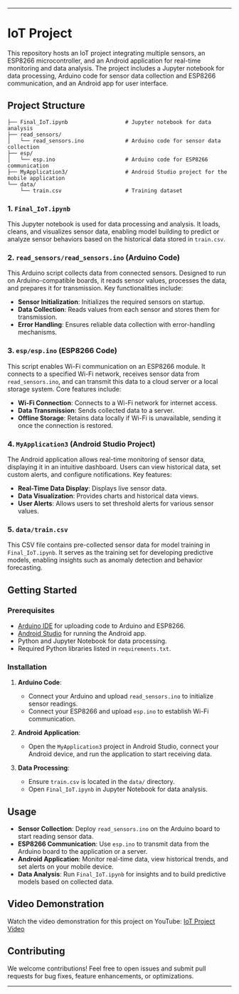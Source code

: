 
---

# IoT Project

This repository hosts an IoT project integrating multiple sensors, an ESP8266 microcontroller, and an Android application for real-time monitoring and data analysis. The project includes a Jupyter notebook for data processing, Arduino code for sensor data collection and ESP8266 communication, and an Android app for user interface.

## Project Structure

```
├── Final_IoT.ipynb                  # Jupyter notebook for data analysis
├── read_sensors/
│   └── read_sensors.ino             # Arduino code for sensor data collection
├── esp/
│   └── esp.ino                      # Arduino code for ESP8266 communication
├── MyApplication3/                  # Android Studio project for the mobile application
└── data/
    └── train.csv                    # Training dataset
```

### 1. `Final_IoT.ipynb`

This Jupyter notebook is used for data processing and analysis. It loads, cleans, and visualizes sensor data, enabling model building to predict or analyze sensor behaviors based on the historical data stored in `train.csv`.

### 2. `read_sensors/read_sensors.ino` (Arduino Code)

This Arduino script collects data from connected sensors. Designed to run on Arduino-compatible boards, it reads sensor values, processes the data, and prepares it for transmission. Key functionalities include:

- **Sensor Initialization**: Initializes the required sensors on startup.
- **Data Collection**: Reads values from each sensor and stores them for transmission.
- **Error Handling**: Ensures reliable data collection with error-handling mechanisms.

### 3. `esp/esp.ino` (ESP8266 Code)

This script enables Wi-Fi communication on an ESP8266 module. It connects to a specified Wi-Fi network, receives sensor data from `read_sensors.ino`, and can transmit this data to a cloud server or a local storage system. Core features include:

- **Wi-Fi Connection**: Connects to a Wi-Fi network for internet access.
- **Data Transmission**: Sends collected data to a server.
- **Offline Storage**: Retains data locally if Wi-Fi is unavailable, sending it once the connection is restored.

### 4. `MyApplication3` (Android Studio Project)

The Android application allows real-time monitoring of sensor data, displaying it in an intuitive dashboard. Users can view historical data, set custom alerts, and configure notifications. Key features:

- **Real-Time Data Display**: Displays live sensor data.
- **Data Visualization**: Provides charts and historical data views.
- **User Alerts**: Allows users to set threshold alerts for various sensor values.

### 5. `data/train.csv`

This CSV file contains pre-collected sensor data for model training in `Final_IoT.ipynb`. It serves as the training set for developing predictive models, enabling insights such as anomaly detection and behavior forecasting.

## Getting Started

### Prerequisites

- [Arduino IDE](https://www.arduino.cc/en/software) for uploading code to Arduino and ESP8266.
- [Android Studio](https://developer.android.com/studio) for running the Android app.
- Python and Jupyter Notebook for data processing.
- Required Python libraries listed in `requirements.txt`.

### Installation

1. **Arduino Code**:
   - Connect your Arduino and upload `read_sensors.ino` to initialize sensor readings.
   - Connect your ESP8266 and upload `esp.ino` to establish Wi-Fi communication.

2. **Android Application**:
   - Open the `MyApplication3` project in Android Studio, connect your Android device, and run the application to start receiving data.

3. **Data Processing**:
   - Ensure `train.csv` is located in the `data/` directory.
   - Open `Final_IoT.ipynb` in Jupyter Notebook for data analysis.

## Usage

- **Sensor Collection**: Deploy `read_sensors.ino` on the Arduino board to start reading sensor data.
- **ESP8266 Communication**: Use `esp.ino` to transmit data from the Arduino board to the application or a server.
- **Android Application**: Monitor real-time data, view historical trends, and set alerts on your mobile device.
- **Data Analysis**: Run `Final_IoT.ipynb` for insights and to build predictive models based on collected data.

## Video Demonstration

Watch the video demonstration for this project on YouTube: [IoT Project Video](https://www.youtube.com/watch?v=fEdR2XuSrMw&ab_channel=Henry)

## Contributing

We welcome contributions! Feel free to open issues and submit pull requests for bug fixes, feature enhancements, or optimizations.

---
